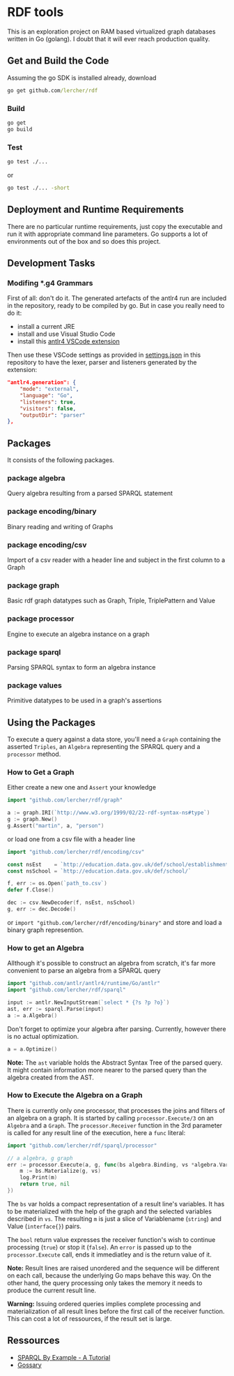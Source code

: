 # RDF tools

This is an exploration project on RAM based virtualized graph databases written in Go (golang). I doubt that it will ever reach production quality.

## Get and Build the Code

Assuming the go SDK is installed already, download

````bat
go get github.com/lercher/rdf
````

### Build

````bat
go get
go build
````

### Test

````bat
go test ./...
````

or

````bat
go test ./... -short
````

## Deployment and Runtime Requirements

There are no particular runtime requirements, just copy the executable and run it with
appropriate command line parameters. Go supports a lot of environments out of the box
and so does this project.

## Development Tasks

### Modifing *.g4 Grammars

First of all: don't do it. The generated artefacts of the antlr4 run are included in the repository,
ready to be compiled by go. But in case you really need to do it:

* install a current JRE
* install and use Visual Studio Code
* install this [antlr4 VSCode extension](https://marketplace.visualstudio.com/items?itemName=mike-lischke.vscode-antlr4)

Then use these VSCode settings as provided in [settings.json](.vscode/settings.json) in this repository to have the lexer, parser and listeners generated by the extension:

````json
"antlr4.generation": {
    "mode": "external",
    "language": "Go",
    "listeners": true,
    "visitors": false,
    "outputDir": "parser"
},
````

## Packages

It consists of the following packages.

### package algebra

Query algebra resulting from a parsed SPARQL statement

### package encoding/binary

Binary reading and writing of Graphs

### package encoding/csv

Import of a csv reader with a header line and subject in the first column to a Graph

### package graph

Basic rdf graph datatypes such as Graph, Triple, TriplePattern and Value

### package processor

Engine to execute an algebra instance on a graph

### package sparql

Parsing SPARQL syntax to form an algebra instance

### package values

Primitive datatypes to be used in a graph's assertions

## Using the Packages

To execute a query against a data store, you'll need a `Graph` containing the asserted `Triples`, an `Algebra` representing the SPARQL query and a `processor` method.

### How to Get a Graph

Either create a new one and `Assert` your knowledge

````go
import "github.com/lercher/rdf/graph"

a := graph.IRI(`http://www.w3.org/1999/02/22-rdf-syntax-ns#type`)
g := graph.New()
g.Assert("martin", a, "person")
````

or load one from a csv file with a header line

````go
import "github.com/lercher/rdf/encoding/csv"

const nsEst    = `http://education.data.gov.uk/def/school/establishment/`
const nsSchool = `http://education.data.gov.uk/def/school/`

f, err := os.Open(`path_to.csv`)
defer f.Close()

dec := csv.NewDecoder(f, nsEst, nsSchool)
g, err := dec.Decode()
````

or `import "github.com/lercher/rdf/encoding/binary"` and store and load a binary graph represention.

### How to get an Algebra

Allthough it's possible to construct an algebra from scratch, it's far more convenient
to parse an algebra from a SPARQL query

````go
import "github.com/antlr/antlr4/runtime/Go/antlr"
import "github.com/lercher/rdf/sparql"

input := antlr.NewInputStream(`select * {?s ?p ?o}`)
ast, err := sparql.Parse(input)
a := a.Algebra()
````

Don't forget to optimize your algebra after parsing. Currently, however there is no actual optimization.

````go
a = a.Optimize()
````

**Note:** The `ast` variable holds the Abstract Syntax Tree of the parsed query. It might
contain information more nearer to the parsed query than the algebra created from the AST.

### How to Execute the Algebra on a Graph

There is currently only one processor, that processes the joins and filters of an algebra on a graph.
It is started by calling `processor.Execute/3` on an `Algebra` and a `Graph`. The `processor.Receiver`
function in the 3rd parameter is called for any result line of the execution, here a `func` literal:

````go
import "github.com/lercher/rdf/sparql/processor"

// a algebra, g graph
err := processor.Execute(a, g, func(bs algebra.Binding, vs *algebra.Variables) (bool, error) {
    m := bs.Materialize(g, vs)
    log.Print(m)
    return true, nil
})
````

The `bs` var holds a compact representation of a result line's variables. It has to be materialized
with the help of the graph and the selected variables described in `vs`. The resulting `m` is just
a slice of Variablename (`string`) and Value (`interface{}`) pairs.

The `bool` return value expresses the receiver function's wish to continue processing (`true`)
or stop it (`false`). An `error` is passed up to the `processor.Execute` call, ends it
immediatley and is the return value of it.

**Note:** Result lines are raised unordered and the sequence will be different on each call, because
the underlying Go maps behave this way. On the other hand, the query processing only takes the
memory it needs to produce the current result line.

**Warning:** Issuing ordered queries implies complete processing and materialization of all result lines
before the first call of the receiver function. This can cost a lot of ressources, if the
result set is large.

## Ressources

* [SPARQL By Example - A Tutorial](https://www.w3.org/2009/Talks/0615-qbe/)
* [Gossary](https://www.futurelearn.com/courses/linked-data/0/steps/16092)
